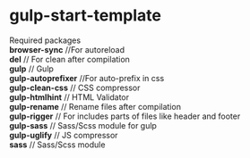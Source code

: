# gulp-start-template

Required packages<br>
<b>browser-sync</b> //For autoreload<br>
<b>del</b> // For clean after compilation<br>
<b>gulp</b> // Gulp<br>
<b>gulp-autoprefixer</b> //For auto-prefix in css<br>
<b>gulp-clean-css</b> // CSS compressor<br>
<b>gulp-htmlhint</b> // HTML Validator<br>
<b>gulp-rename</b> // Rename files after compilation<br>
<b>gulp-rigger</b> // For includes parts of files like header and footer <br>
<b>gulp-sass</b> // Sass/Scss module for gulp<br>
<b>gulp-uglify</b> // JS compressor<br>
<b>sass</b> // Sass/Scss module<br>
